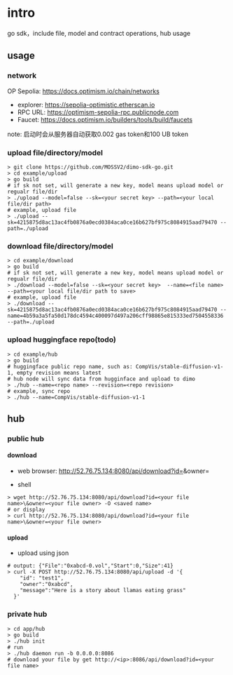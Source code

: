 # intro
go sdk，include file, model and contract operations, hub usage

## usage 

### network

OP Sepolia: https://docs.optimism.io/chain/networks

+ explorer: https://sepolia-optimistic.etherscan.io
+ RPC URL: https://optimism-sepolia-rpc.publicnode.com
+ Faucet: https://docs.optimism.io/builders/tools/build/faucets 

note: 启动时会从服务器自动获取0.002 gas token和100 UB token

### upload file/directory/model

```shell
> git clone https://github.com/MOSSV2/dimo-sdk-go.git
> cd example/upload
> go build
# if sk not set, will generate a new key, model means upload model or regualr file/dir
> ./upload --model=false --sk=<your secret key> --path=<your local file/dir path>
# example, upload file
> ./upload --sk=4215875d8ac13ac4fb0876a0ecd0384aca0ce16b627bf975c8084915aad79470 --path=./upload
```

### download file/directory/model

```shell
> cd example/download
> go build
# if sk not set, will generate a new key, model means upload model or regualr file/dir
> ./download --model=false --sk=<your secret key>  --name=<file name> --path=<your local file/dir path to save>
# example, upload file
> ./download --sk=4215875d8ac13ac4fb0876a0ecd0384aca0ce16b627bf975c8084915aad79470 --name=4b59a3a5fa50d178dc4594c400097d497a206cff98865e815333ed7504558336 --path=./upload
```

### upload huggingface repo(todo)

```shell
> cd example/hub
> go build
# huggingface public repo name, such as: CompVis/stable-diffusion-v1-1, empty revision means latest
# hub node will sync data from hugginface and upload to dimo
> ./hub --name=<repo name> --revision=<repo revision>
# example, sync repo
> ./hub --name=CompVis/stable-diffusion-v1-1
```

## hub 

### public hub

#### download

+ web browser: http://52.76.75.134:8080/api/download?id=<your file name>&owner=<your file owner>

+ shell 

```shell
> wget http://52.76.75.134:8080/api/download?id=<your file name>\&owner=<your file owner> -O <saved name>
# or display 
> curl http://52.76.75.134:8080/api/download?id=<your file name>\&owner=<your file owner>

```

#### upload

+ upload using json 

```shell
# output: {"File":"0xabcd-0.vol","Start":0,"Size":41}
> curl -X POST http://52.76.75.134:8080/api/upload -d '{
    "id": "test1", 
    "owner":"0xabcd",
    "message":"Here is a story about llamas eating grass"
  }'
```


### private hub

```shell
> cd app/hub
> go build
> ./hub init
# run
> ./hub daemon run -b 0.0.0.0:8086
# download your file by get http://<ip>:8086/api/download?id=<your file name> 
```
